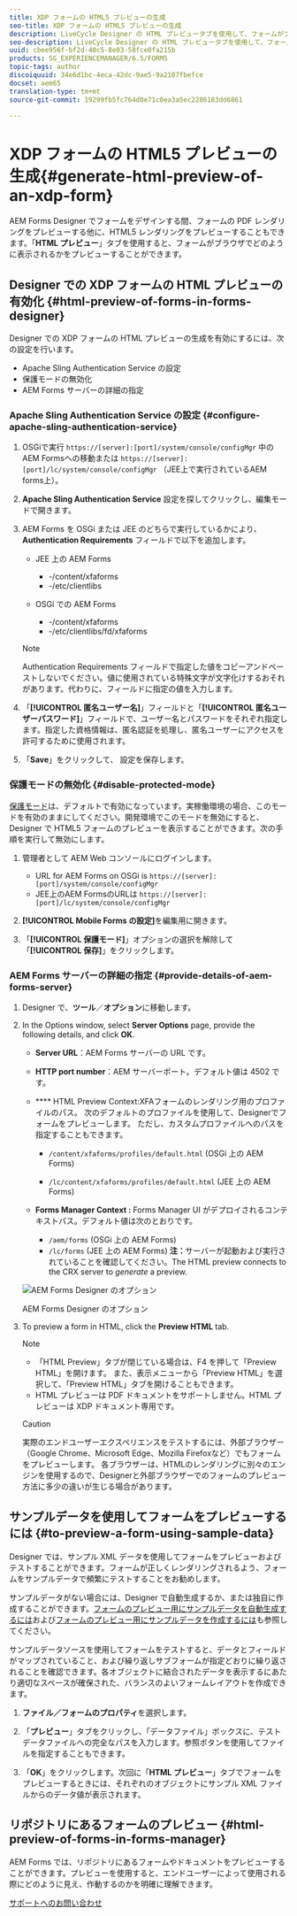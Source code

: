 ```yaml
---
title: XDP フォームの HTML5 プレビューの生成
seo-title: XDP フォームの HTML5 プレビューの生成
description: LiveCycle Designer の HTML プレビュータブを使用して、フォームがブラウザーで表示される状態をプレビューできます。
seo-description: LiveCycle Designer の HTML プレビュータブを使用して、フォームがブラウザーで表示される状態をプレビューできます。
uuid: cbee956f-bf2d-40c5-8e03-58fce0fa215b
products: SG_EXPERIENCEMANAGER/6.5/FORMS
topic-tags: author
discoiquuid: 34e6d1bc-4eca-42dc-9ae5-9a2107fbefce
docset: aem65
translation-type: tm+mt
source-git-commit: 19299fb5fc764d0e71c0ea3a5ec2286183dd6861

---
```



# XDP フォームの HTML5 プレビューの生成{#generate-html-preview-of-an-xdp-form}

AEM Forms Designer でフォームをデザインする間、フォームの PDF レンダリングをプレビューする他に、HTML5 レンダリングをプレビューすることもできます。「**HTML プレビュー**」タブを使用すると、フォームがブラウザでどのように表示されるかをプレビューすることができます。

## Designer での XDP フォームの HTML プレビューの有効化 {#html-preview-of-forms-in-forms-designer}

Designer での XDP フォームの HTML プレビューの生成を有効にするには、次の設定を行います。

* Apache Sling Authentication Service の設定
* 保護モードの無効化
* AEM Forms サーバーの詳細の指定

### Apache Sling Authentication Service の設定 {#configure-apache-sling-authentication-service}

1. OSGiで実行 `https://[server]:[port]/system/console/configMgr` 中のAEM Formsへの移動または
   `https://[server]:[port]/lc/system/console/configMgr` （JEE上で実行されているAEM forms上）。
1. **Apache Sling Authentication Service** 設定を探してクリックし、編集モードで開きます。 

1. AEM Forms を OSGi または JEE のどちらで実行しているかにより、**Authentication Requirements** フィールドで以下を追加します。

   * JEE 上の AEM Forms

      * -/content/xfaforms
      * -/etc/clientlibs
   * OSGi での AEM Forms

      * -/content/xfaforms
      * -/etc/clientlibs/fd/xfaforms
   >[!NOTE]
   >
   >Authentication Requirements フィールドで指定した値をコピーアンドペーストしないでください。値に使用されている特殊文字が文字化けするおそれがあります。代わりに、フィールドに指定の値を入力します。

1. 「**[!UICONTROL 匿名ユーザー名]**」フィールドと「**[!UICONTROL 匿名ユーザーパスワード]**」フィールドで、ユーザー名とパスワードをそれぞれ指定します。指定した資格情報は、匿名認証を処理し、匿名ユーザーにアクセスを許可するために使用されます。
1. 「**Save**」をクリックして、 設定を保存します。

### 保護モードの無効化 {#disable-protected-mode}

[保護モード](../../forms/using/get-xdp-pdf-documents-aem.md)は、デフォルトで有効になっています。実稼働環境の場合、このモードを有効のままにしてください。開発環境でこのモードを無効にすると、Designer で HTML5 フォームのプレビューを表示することができます。次の手順を実行して無効にします。

1. 管理者として AEM Web コンソールにログインします。

   * URL for AEM Forms on OSGi is `https://[server]:[port]/system/console/configMgr`
   * JEE上のAEM FormsのURLは `https://[server]:[port]/lc/system/console/configMgr`

1. **[!UICONTROL Mobile Forms の設定]**&#x200B;を編集用に開きます。
1. 「**[!UICONTROL 保護モード]**」オプションの選択を解除して「**[!UICONTROL 保存]**」をクリックします。

### AEM Forms サーバーの詳細の指定 {#provide-details-of-aem-forms-server}

1. Designer で、**ツール**／**オプション**&#x200B;に移動します。
1. In the Options window, select **Server Options** page, provide the following details, and click **OK**.

   * **Server URL**：AEM Forms サーバーの URL です。

   * **HTTP port number**：AEM サーバーポート。デフォルト値は 4502 です。
   * **** HTML Preview Context:XFAフォームのレンダリング用のプロファイルのパス。 次のデフォルトのプロファイルを使用して、Designerでフォームをプレビューします。 ただし、カスタムプロファイルへのパスを指定することもできます。

      * `/content/xfaforms/profiles/default.html` (OSGi 上の AEM Forms)

      * `/lc/content/xfaforms/profiles/default.html` (JEE 上の AEM Forms)
   * **Forms Manager Context :** Forms Manager UI がデプロイされるコンテキストパス。デフォルト値は次のとおりです。

      * `/aem/forms` (OSGi 上の AEM Forms)
      * `/lc/forms` (JEE 上の AEM Forms)
   **注：**&#x200B;サーバーが起動および実行されていることを確認してください。The HTML preview connects to the CRX server to *generate* a preview.

   ![AEM Forms Designer のオプション ](assets/server_options.png)

   AEM Forms Designer のオプション

1. To preview a form in HTML, click the **Preview HTML** tab.

   >[!NOTE]
   >
   >
   >
   >
   >    * 「HTML Preview」タブが閉じている場合は、F4 を押して「Preview HTML」を開けます。 また、表示メニューから「Preview HTML」を選択して、「Preview HTML」タブを開けることもできます。
   >    * HTML プレビューは PDF ドキュメントをサポートしません。HTML プレビューは XDP ドキュメント専用です。


   >[!CAUTION]
   >
   >実際のエンドユーザーエクスペリエンスをテストするには、外部ブラウザー（Google Chrome、Microsoft Edge、Mozilla Firefoxなど）でもフォームをプレビューします。 各ブラウザーは、HTMLのレンダリングに別々のエンジンを使用するので、Designerと外部ブラウザーでのフォームのプレビュー方法に多少の違いが生じる場合があります。

## サンプルデータを使用してフォームをプレビューするには {#to-preview-a-form-using-sample-data}

Designer では、サンプル XML データを使用してフォームをプレビューおよびテストすることができます。フォームが正しくレンダリングされるよう、フォームをサンプルデータで頻繁にテストすることをお勧めします。

サンプルデータがない場合には、Designer で自動生成するか、または独自に作成することができます。[フォームのプレビュー用にサンプルデータを自動生成するには](https://help.adobe.com/en_US/AEMForms/6.1/DesignerHelp/WS107c29ade9134a2c136ae6f212a1f379c94-8000.2.html#WS92d06802c76abadb-728f46ac129b395660c-7efe.2)および[フォームのプレビュー用にサンプルデータを作成するには](https://help.adobe.com/en_US/AEMForms/6.1/DesignerHelp/WS107c29ade9134a2c136ae6f212a1f379c94-8000.2.html#WS92d06802c76abadb-728f46ac129b395660c-7eff.2)も参照してください。

サンプルデータソースを使用してフォームをテストすると、データとフィールドがマップされていること、および繰り返しサブフォームが指定どおりに繰り返されることを確認できます。各オブジェクトに結合されたデータを表示するにあたり適切なスペースが確保された、バランスのよいフォームレイアウトを作成できます。

1. **ファイル／フォームのプロパティ**&#x200B;を選択します。

1. 「**プレビュー**」タブをクリックし、「データファイル」ボックスに、テストデータファイルへの完全なパスを入力します。参照ボタンを使用してファイルを指定することもできます。

1. 「**OK**」をクリックします。次回に「**HTML プレビュー**」タブでフォームをプレビューするときには、それぞれのオブジェクトにサンプル XML ファイルからのデータ値が表示されます。

## リポジトリにあるフォームのプレビュー {#html-preview-of-forms-in-forms-manager}

AEM Forms では、リポジトリにあるフォームやドキュメントをプレビューすることができます。プレビューを使用すると、エンドユーザーによって使用される際にどのように見え、作動するのかを明確に理解できます。

[サポートへのお問い合わせ](https://www.adobe.com/account/sign-in.supportportal.html)
